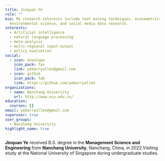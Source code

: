 ```yaml
---
title: Jinquan Ye
role: ""
bio: My research interests include text mining techniques, econometrics,
  environmental science, and social media data research.
interests:
  - Artificial intelligence
  - natural language processing
  - meta-analysis
  - multi-regional input-output
  - policy evaluation
social:
  - icon: envelope
    icon_pack: fas
    link: yebarryallen@gmail.com
  - icon: github
    icon_pack: fab
    link: https://github.com/yebarryallen
organizations:
  - name: Nanchang University
    url: http://www.ncu.edu.cn/
education:
  courses: []
email: yebarryallen@gmail.com
superuser: true
user_groups:
  - Nanchang University
highlight_name: true
---
```

**Jinquan Ye** received B.S. degree in the **Management Science and Engineering** from **Nanchang University**, Nanchang, China, in 2022.Visiting study at the National University of Singapore during undergraduate studies.